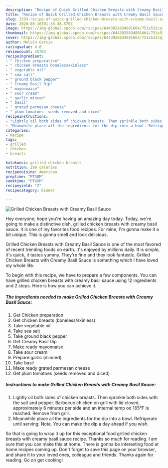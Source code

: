 ```yaml
---
description: "Recipe of Quick Grilled Chicken Breasts with Creamy Basil Sauce"
title: "Recipe of Quick Grilled Chicken Breasts with Creamy Basil Sauce"
slug: 2293-recipe-of-quick-grilled-chicken-breasts-with-creamy-basil-sauce
date: 2020-08-16T01:38:38.570Z
image: https://img-global.cpcdn.com/recipes/6443928834801664/751x532cq70/grilled-chicken-breasts-with-creamy-basil-sauce-recipe-main-photo.jpg
thumbnail: https://img-global.cpcdn.com/recipes/6443928834801664/751x532cq70/grilled-chicken-breasts-with-creamy-basil-sauce-recipe-main-photo.jpg
cover: https://img-global.cpcdn.com/recipes/6443928834801664/751x532cq70/grilled-chicken-breasts-with-creamy-basil-sauce-recipe-main-photo.jpg
author: Melvin Garcia
ratingvalue: 4.6
reviewcount: 25703
recipeingredient:
- " Chicken preparation"
- " chicken breasts bonelessskinless"
- " vegetable oil"
- " sea salt"
- " ground black pepper"
- " Creamy Basil Dip"
- " mayonnaise"
- " sour cream"
- " garlic minced"
- " basil"
- " grated parmesan cheese"
- " plum tomatoes  seeds removed and diced"
recipeinstructions:
- "Lightly oil both sides of chicken breasts. Then sprinkle both sides with the salt and pepper. Barbecue  chicken on grill with lid closed, approximately 6 minutes per side and an internal temp od 165°F is reached. Remove from grill."
- "Meanwhile place all the ingredients for the dip into a bowl. Refrigerate until serving.  Note. You can make the dip a day ahead if you wish."
categories:
- Recipe
tags:
- grilled
- chicken
- breasts

katakunci: grilled chicken breasts 
nutrition: 298 calories
recipecuisine: American
preptime: "PT38M"
cooktime: "PT45M"
recipeyield: "2"
recipecategory: Dinner

---
```



![Grilled Chicken Breasts with Creamy Basil Sauce](https://img-global.cpcdn.com/recipes/6443928834801664/751x532cq70/grilled-chicken-breasts-with-creamy-basil-sauce-recipe-main-photo.jpg)

Hey everyone, hope you're having an amazing day today. Today, we're going to make a distinctive dish, grilled chicken breasts with creamy basil sauce. It is one of my favorites food recipes. For mine, I'm gonna make it a bit unique. This is gonna smell and look delicious.



Grilled Chicken Breasts with Creamy Basil Sauce is one of the most favored of recent trending foods on earth. It's enjoyed by millions daily. It is simple, it's quick, it tastes yummy. They're fine and they look fantastic. Grilled Chicken Breasts with Creamy Basil Sauce is something which I have loved my whole life.


To begin with this recipe, we have to prepare a few components. You can have grilled chicken breasts with creamy basil sauce using 12 ingredients and 2 steps. Here is how you can achieve it.

<!--inarticleads1-->

##### The ingredients needed to make Grilled Chicken Breasts with Creamy Basil Sauce:

1. Get  Chicken preparation
1. Get  chicken breasts (boneless/skinless)
1. Take  vegetable oil
1. Take  sea salt
1. Take  ground black pepper
1. Get  Creamy Basil Dip
1. Make ready  mayonnaise
1. Take  sour cream
1. Prepare  garlic (minced)
1. Take  basil
1. Make ready  grated parmesan cheese
1. Get  plum tomatoes  (seeds removed and diced)




<!--inarticleads2-->

##### Instructions to make Grilled Chicken Breasts with Creamy Basil Sauce:

1. Lightly oil both sides of chicken breasts. Then sprinkle both sides with the salt and pepper. Barbecue  chicken on grill with lid closed, approximately 6 minutes per side and an internal temp od 165°F is reached. Remove from grill.
1. Meanwhile place all the ingredients for the dip into a bowl. Refrigerate until serving.  Note. You can make the dip a day ahead if you wish.




So that is going to wrap it up for this exceptional food grilled chicken breasts with creamy basil sauce recipe. Thanks so much for reading. I am sure that you can make this at home. There is gonna be interesting food at home recipes coming up. Don't forget to save this page on your browser, and share it to your loved ones, colleague and friends. Thanks again for reading. Go on get cooking!
